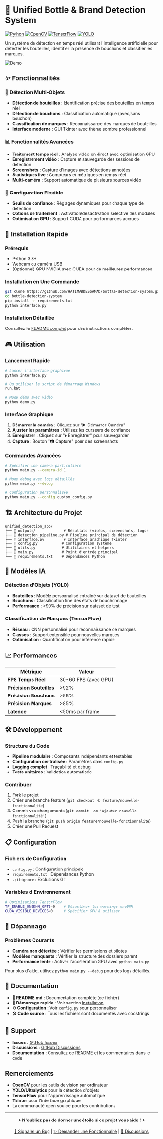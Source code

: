 # 🍶 Unified Bottle & Brand Detection System

[![Python](https://img.shields.io/badge/python-3.8+-blue.svg)](https://www.python.org/downloads/)
[![OpenCV](https://img.shields.io/badge/opencv-4.0+-green.svg)](https://opencv.org/)
[![TensorFlow](https://img.shields.io/badge/tensorflow-2.0+-orange.svg)](https://tensorflow.org/)
[![YOLO](https://img.shields.io/badge/YOLO-v8-red.svg)](https://ultralytics.com/)

Un système de détection en temps réel utilisant l'intelligence artificielle pour détecter les bouteilles, identifier la présence de bouchons et classifier les marques.

![Demo](https://via.placeholder.com/800x450/1e1e1e/ffffff?text=Unified+Detection+System+Demo)

## ✨ Fonctionnalités

### 🎯 Détection Multi-Objets
- **Détection de bouteilles** : Identification précise des bouteilles en temps réel
- **Détection de bouchons** : Classification automatique (avec/sans bouchon)
- **Classification de marques** : Reconnaissance des marques de bouteilles
- **Interface moderne** : GUI Tkinter avec thème sombre professionnel

### 📊 Fonctionnalités Avancées
- **Traitement temps réel** : Analyse vidéo en direct avec optimisation GPU
- **Enregistrement vidéo** : Capture et sauvegarde des sessions de détection
- **Screenshots** : Capture d'images avec détections annotées
- **Statistiques live** : Compteurs et métriques en temps réel
- **Multi-caméra** : Support automatique de plusieurs sources vidéo

### 🔧 Configuration Flexible
- **Seuils de confiance** : Réglages dynamiques pour chaque type de détection
- **Options de traitement** : Activation/désactivation sélective des modules
- **Optimisation GPU** : Support CUDA pour performances accrues

## 🚀 Installation Rapide

### Prérequis
- Python 3.8+ 
- Webcam ou caméra USB
- (Optionnel) GPU NVIDIA avec CUDA pour de meilleures performances

### Installation en Une Commande
```bash
git clone https://github.com/HATIMABDESSAMAD/bottle-detection-system.git
cd bottle-detection-system
pip install -r requirements.txt
python interface.py
```

### Installation Détaillée
Consultez le [README complet](#-installation-rapide) pour des instructions complètes.

## 🎮 Utilisation

### Lancement Rapide
```bash
# Lancer l'interface graphique
python interface.py

# Ou utiliser le script de démarrage Windows
run.bat

# Mode démo avec vidéo
python demo.py
```

### Interface Graphique

1. **Démarrer la caméra** : Cliquez sur "▶ Démarrer Caméra"
2. **Ajuster les paramètres** : Utilisez les curseurs de confiance
3. **Enregistrer** : Cliquez sur "⏺ Enregistrer" pour sauvegarder
4. **Capture** : Bouton "📷 Capture" pour des screenshots

### Commandes Avancées
```bash
# Spécifier une caméra particulière
python main.py --camera-id 1

# Mode debug avec logs détaillés
python main.py --debug

# Configuration personnalisée
python main.py --config custom_config.py
```

## 🏗️ Architecture du Projet

```
unified_detection_app/
├── 📁 outputs/             # Résultats (vidéos, screenshots, logs)
├── 📄 detection_pipeline.py # Pipeline principal de détection
├── 📄 interface.py         # Interface graphique Tkinter
├── 📄 config.py           # Configuration système
├── 📄 utils.py            # Utilitaires et helpers
├── 📄 main.py             # Point d'entrée principal
└── 📄 requirements.txt    # Dépendances Python
```

## 🔬 Modèles IA

### Détection d'Objets (YOLO)
- **Bouteilles** : Modèle personnalisé entraîné sur dataset de bouteilles
- **Bouchons** : Classification fine des états de bouchonnage
- **Performance** : >90% de précision sur dataset de test

### Classification de Marques (TensorFlow)
- **Réseau** : CNN personnalisé pour reconnaissance de marques
- **Classes** : Support extensible pour nouvelles marques
- **Optimisation** : Quantification pour inférence rapide

## 📈 Performances

| Métrique | Valeur |
|----------|--------|
| **FPS Temps Réel** | 30-60 FPS (avec GPU) |
| **Précision Bouteilles** | >92% |
| **Précision Bouchons** | >88% |
| **Précision Marques** | >85% |
| **Latence** | <50ms par frame |

## 🛠️ Développement

### Structure du Code
- **Pipeline modulaire** : Composants indépendants et testables
- **Configuration centralisée** : Paramètres dans `config.py`
- **Logging complet** : Traçabilité et debug
- **Tests unitaires** : Validation automatisée

### Contribuer
1. Fork le projet
2. Créer une branche feature (`git checkout -b feature/nouvelle-fonctionnalite`)
3. Commit vos changements (`git commit -am 'Ajouter nouvelle fonctionnalité'`)
4. Push la branche (`git push origin feature/nouvelle-fonctionnalite`)
5. Créer une Pull Request

## 📋 Configuration

### Fichiers de Configuration
- `config.py` : Configuration principale
- `requirements.txt` : Dépendances Python
- `.gitignore` : Exclusions Git

### Variables d'Environnement
```bash
# Optimisations TensorFlow
TF_ENABLE_ONEDNN_OPTS=0    # Désactiver les warnings oneDNN
CUDA_VISIBLE_DEVICES=0     # Spécifier GPU à utiliser
```

## 🐛 Dépannage

### Problèmes Courants
- **Caméra non détectée** : Vérifier les permissions et pilotes
- **Modèles manquants** : Vérifier la structure des dossiers parent
- **Performance lente** : Activer l'accélération GPU avec `python main.py`

Pour plus d'aide, utilisez `python main.py --debug` pour des logs détaillés.

## 📄 Documentation

- 📖 **README.md** : Documentation complète (ce fichier)
- 🚀 **Démarrage rapide** : Voir section [Installation](#-installation-rapide)
- ⚙️ **Configuration** : Voir `config.py` pour personnaliser
- 🛠️ **Code source** : Tous les fichiers sont documentés avec docstrings

## 📧 Support

- **Issues** : [GitHub Issues](https://github.com/HATIMABDESSAMAD/bottle-detection-system/issues)
- **Discussions** : [GitHub Discussions](https://github.com/HATIMABDESSAMAD/bottle-detection-system/discussions)
- **Documentation** : Consultez ce README et les commentaires dans le code

##  Remerciements

- **OpenCV** pour les outils de vision par ordinateur
- **YOLO/Ultralytics** pour la détection d'objets
- **TensorFlow** pour l'apprentissage automatique
- **Tkinter** pour l'interface graphique
- La communauté open source pour les contributions

---

<div align="center">

**⭐ N'oubliez pas de donner une étoile si ce projet vous aide ! ⭐**

[🐛 Signaler un Bug](https://github.com/HATIMABDESSAMAD/bottle-detection-system/issues) | [✨ Demander une Fonctionnalité](https://github.com/HATIMABDESSAMAD/bottle-detection-system/issues) | [💬 Discussions](https://github.com/HATIMABDESSAMAD/bottle-detection-system/discussions)

</div>